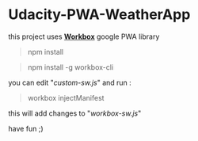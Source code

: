 # Udacity-PWA-WeatherApp


this project uses [**Workbox**](https://github.com/GoogleChrome/workbox) google PWA library

>npm install

>npm install -g workbox-cli

you can edit "*custom-sw.js*" and run :
>workbox injectManifest

this will add changes to "*workbox-sw.js*" 

have fun ;)